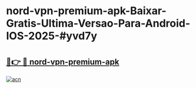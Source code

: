 # nord-vpn-premium-apk-Baixar-Gratis-Ultima-Versao-Para-Android-IOS-2025-#yvd7y

# <h2><a href="https://ainizakaria.my?title=nord-vpn-premium-apk&ref=22M">🔗👉 🔴 nord-vpn-premium-apk</a></h2>

[![acn](https://github.com/user-attachments/assets/0f9c940e-d8b0-45ae-aac7-cd30a18b3e1c)](https://ainizakaria.my?title=nord-vpn-premium-apk&ref=22M)


